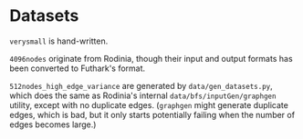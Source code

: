 # Datasets

`verysmall` is hand-written.

`4096nodes` originate from Rodinia, though their input and output formats has
been converted to Futhark's format.

`512nodes_high_edge_variance` are generated by `data/gen_datasets.py`, which
does the same as Rodinia's internal `data/bfs/inputGen/graphgen` utility, except
with no duplicate edges.  (`graphgen` might generate duplicate edges, which is
bad, but it only starts potentially failing when the number of edges becomes
large.)
